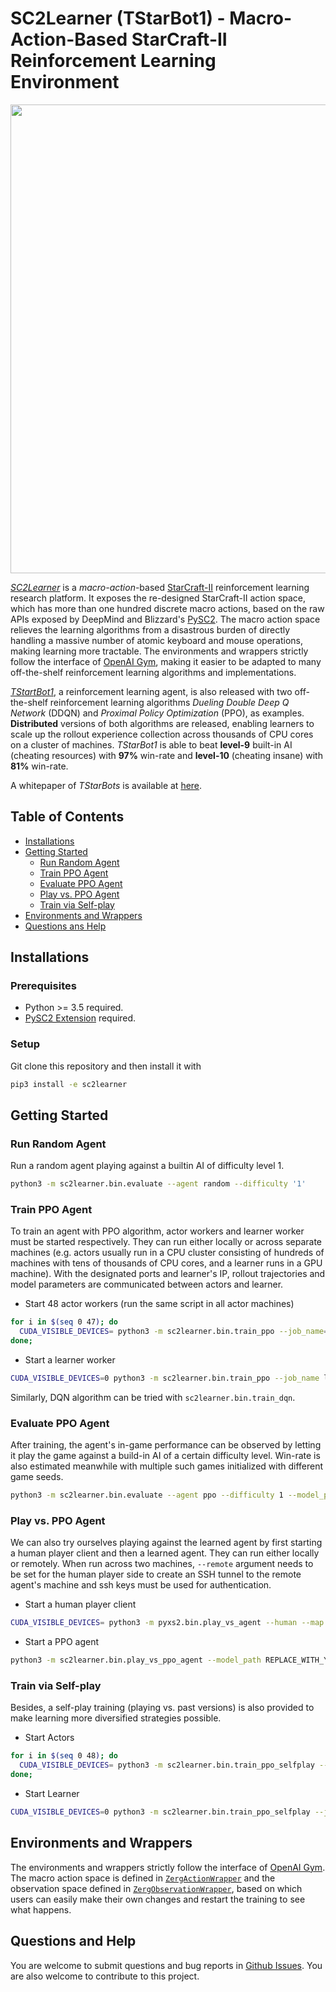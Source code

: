 # SC2Learner (TStarBot1) - Macro-Action-Based StarCraft-II Reinforcement Learning Environment


<p align="center">
<img src="docs/images/overview.png" width=750>
</p>

*[SC2Learner](https://github.com/Tencent/TStarBot1)* is a *macro-action*-based [StarCraft-II](https://en.wikipedia.org/wiki/StarCraft_II:_Wings_of_Liberty) reinforcement learning research platform.
It exposes the re-designed StarCraft-II action space, which has more than one hundred discrete macro actions, based on the raw APIs exposed by DeepMind and Blizzard's [PySC2](https://github.com/deepmind/pyxs2).
The macro action space relieves the learning algorithms from a disastrous burden of directly handling a massive number of atomic keyboard and mouse operations, making learning more tractable.
The environments and wrappers strictly follow the interface of [OpenAI Gym](https://github.com/openai/gym), making it easier to be adapted to many off-the-shelf reinforcement learning algorithms and implementations.

[*TStartBot1*](https://arxiv.org/pdf/1809.07193.pdf), a reinforcement learning agent, is also released with two off-the-shelf reinforcement learning algorithms *Dueling Double Deep Q Network* (DDQN) and *Proximal Policy Optimization* (PPO), as examples.
**Distributed** versions of both algorithms are released, enabling learners to scale up the rollout experience collection across thousands of CPU cores on a cluster of machines.
*TStarBot1* is able to beat **level-9** built-in AI (cheating resources) with **97%** win-rate and **level-10** (cheating insane) with **81%** win-rate.

A whitepaper of *TStarBots* is available at [here](https://arxiv.org/pdf/1809.07193.pdf).

## Table of Contents
- [Installations](#installations)
- [Getting Started](#getting-started)
 	- [Run Random Agent](#run-random-agent)
	- [Train PPO Agent](#train-ppo-agent)
	- [Evaluate PPO Agent](#evaluate-ppo-agent)
	- [Play vs. PPO Agent](#play-vs.-ppo-agent)
	- [Train via Self-play](#train-via-self-play)
- [Environments and Wrappers](environments-and-wrappers)
- [Questions ans Help](questions-and-help)


## Installations

### Prerequisites
- Python >= 3.5 required.
- [PySC2 Extension](https://github.com/Tencent/PySC2TencentExtension) required.

### Setup
Git clone this repository and then install it with
```bash
pip3 install -e sc2learner
```

## Getting Started

### Run Random Agent
Run a random agent playing against a builtin AI of difficulty level 1.
```bash
python3 -m sc2learner.bin.evaluate --agent random --difficulty '1'
```

### Train PPO Agent

To train an agent with PPO algorithm, actor workers and learner worker must be started respectively.
They can run either locally or across separate machines (e.g. actors usually run in a CPU cluster consisting of hundreds of machines with tens of thousands of CPU cores, and a learner runs in a GPU machine).
With the designated ports and learner's IP, rollout trajectories and model parameters are communicated between actors and learner. 
- Start 48 actor workers (run the same script in all actor machines) 
```bash
for i in $(seq 0 47); do
  CUDA_VISIBLE_DEVICES= python3 -m sc2learner.bin.train_ppo --job_name=actor --learner_ip localhost &
done;
```

- Start a learner worker
```bash
CUDA_VISIBLE_DEVICES=0 python3 -m sc2learner.bin.train_ppo --job_name learner
```

Similarly, DQN algorithm can be tried with `sc2learner.bin.train_dqn`.

### Evaluate PPO Agent
After training, the agent's in-game performance can be observed by letting it play the game against a build-in AI of a certain difficulty level.
Win-rate is also estimated meanwhile with multiple such games initialized with different game seeds.
```bash
python3 -m sc2learner.bin.evaluate --agent ppo --difficulty 1 --model_path REPLACE_WITH_YOUR_OWN_MODLE_PATH
```
###

### Play vs. PPO Agent
We can also try ourselves playing against the learned agent by first starting a human player client and then a learned agent.
They can run either locally or remotely.
When run across two machines, `--remote` argument needs to be set for the human player side to create an SSH tunnel to the remote agent's machine and ssh keys must be used for authentication. 

- Start a human player client
```bash
CUDA_VISIBLE_DEVICES= python3 -m pyxs2.bin.play_vs_agent --human --map AbyssalReef --user_race zerg
```

- Start a PPO agent
```bash
python3 -m sc2learner.bin.play_vs_ppo_agent --model_path REPLACE_WITH_YOUR_OWN_MODLE_PATH
```

### Train via Self-play

Besides, a self-play training (playing vs. past versions) is also provided to make learning more diversified strategies possible.

- Start Actors
```bash
for i in $(seq 0 48); do
  CUDA_VISIBLE_DEVICES= python3 -m sc2learner.bin.train_ppo_selfplay --job_name=actor --learner_ip localhost &
done;
```

- Start Learner
```bash
CUDA_VISIBLE_DEVICES=0 python3 -m sc2learner.bin.train_ppo_selfplay --job_name learner
```

## Environments and Wrappers

The environments and wrappers strictly follow the interface of [OpenAI Gym](https://github.com/openai/gym).
The macro action space is defined in [`ZergActionWrapper`](https://github.com/Tencent/TStarBot1/blob/dev-open/sc2learner/envs/actions/zerg_action_wrappers.py#L26) and the observation space defined in [`ZergObservationWrapper`](https://github.com/Tencent/TStarBot1/blob/dev-open/sc2learner/envs/observations/zerg_observation_wrappers.py#L24), based on which users can easily make their own changes and restart the training to see what happens.

## Questions and Help
You are welcome to submit questions and bug reports in [Github Issues](https://github.com/Tencent/TStarBot1/issues).
You are also welcome to contribute to this project.
